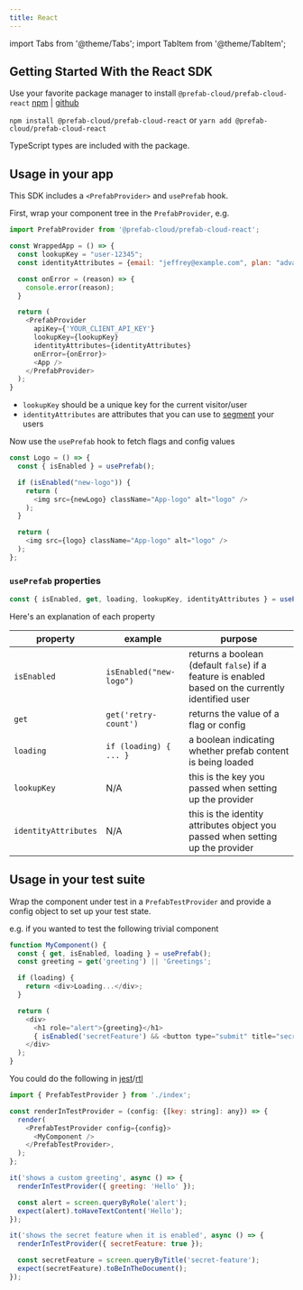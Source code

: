 ```yaml
---
title: React
---
```


import Tabs from '@theme/Tabs'; import TabItem from '@theme/TabItem';

## Getting Started With the React SDK

Use your favorite package manager to install `@prefab-cloud/prefab-cloud-react` [npm](https://www.npmjs.com/package/@prefab-cloud/prefab-cloud-react) | [github](https://github.com/prefab-cloud/prefab-cloud-react)

`npm install @prefab-cloud/prefab-cloud-react` or `yarn add @prefab-cloud/prefab-cloud-react`

TypeScript types are included with the package.

## Usage in your app

This SDK includes a `<PrefabProvider>` and `usePrefab` hook.

First, wrap your component tree in the `PrefabProvider`, e.g.

```javascript
import PrefabProvider from '@prefab-cloud/prefab-cloud-react';

const WrappedApp = () => {
  const lookupKey = "user-12345";
  const identityAttributes = {email: "jeffrey@example.com", plan: "advanced"};

  const onError = (reason) => {
    console.error(reason);
  }

  return (
    <PrefabProvider
      apiKey={'YOUR_CLIENT_API_KEY'}
      lookupKey={lookupKey}
      identityAttributes={identityAttributes}
      onError={onError}>
      <App />
    </PrefabProvider>
  );
}
```

- `lookupKey` should be a unique key for the current visitor/user
- `identityAttributes` are attributes that you can use to [segment] your users

Now use the `usePrefab` hook to fetch flags and config values

```javascript
const Logo = () => {
  const { isEnabled } = usePrefab();

  if (isEnabled("new-logo")) {
    return (
      <img src={newLogo} className="App-logo" alt="logo" />
    );
  }

  return (
    <img src={logo} className="App-logo" alt="logo" />
  );
};

```

### `usePrefab` properties


```javascript
const { isEnabled, get, loading, lookupKey, identityAttributes } = usePrefab();
```

Here's an explanation of each property

| property             | example                 | purpose                                                                                            |
|----------------------|-------------------------|----------------------------------------------------------------------------------------------------|
| `isEnabled`          | `isEnabled("new-logo")` | returns a boolean (default `false`) if a feature is enabled based on the currently identified user |
| `get`                | `get('retry-count')`    | returns the value of a flag or config                                                              |
| `loading`            | `if (loading) { ... }`  | a boolean indicating whether prefab content is being loaded                                        |
| `lookupKey`          | N/A                     | this is the key you passed when setting up the provider                                            |
| `identityAttributes` | N/A                     | this is the identity attributes object you passed when setting up the provider                     |

## Usage in your test suite

Wrap the component under test in a `PrefabTestProvider` and provide a config object to set up your test state.

e.g. if you wanted to test the following trivial component

```javascript
function MyComponent() {
  const { get, isEnabled, loading } = usePrefab();
  const greeting = get('greeting') || 'Greetings';

  if (loading) {
    return <div>Loading...</div>;
  }

  return (
    <div>
      <h1 role="alert">{greeting}</h1>
      { isEnabled('secretFeature') && <button type="submit" title="secret-feature">Secret feature</button> }
    </div>
  );
}
```

You could do the following in [jest]/[rtl]

```javascript
import { PrefabTestProvider } from './index';

const renderInTestProvider = (config: {[key: string]: any}) => {
  render(
    <PrefabTestProvider config={config}>
      <MyComponent />
    </PrefabTestProvider>,
  );
};

it('shows a custom greeting', async () => {
  renderInTestProvider({ greeting: 'Hello' });

  const alert = screen.queryByRole('alert');
  expect(alert).toHaveTextContent('Hello');
});

it('shows the secret feature when it is enabled', async () => {
  renderInTestProvider({ secretFeature: true });

  const secretFeature = screen.queryByTitle('secret-feature');
  expect(secretFeature).toBeInTheDocument();
});
```

[jest]: https://jestjs.io/
[rtl]: https://testing-library.com/docs/react-testing-library/intro/
[segment]: /docs/explanations/rules-and-segmentation
